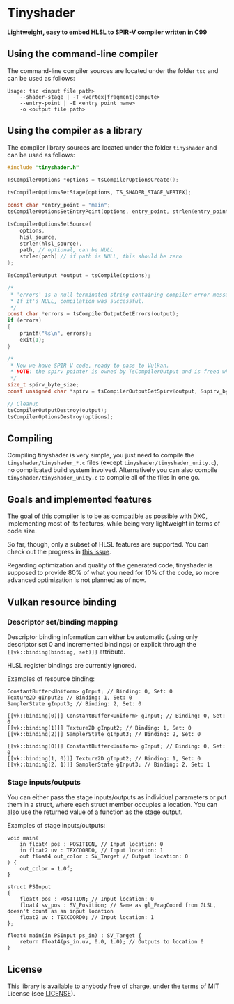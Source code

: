 # Tinyshader
**Lightweight, easy to embed HLSL to SPIR-V compiler written in C99**

## Using the command-line compiler
The command-line compiler sources are located under the folder `tsc` and
can be used as follows:

```
Usage: tsc <input file path>
    --shader-stage | -T <vertex|fragment|compute>
    --entry-point | -E <entry point name>
    -o <output file path>
```

## Using the compiler as a library
The compiler library sources are located under the folder `tinyshader` and
can be used as follows:

```c
#include "tinyshader.h"

TsCompilerOptions *options = tsCompilerOptionsCreate();

tsCompilerOptionsSetStage(options, TS_SHADER_STAGE_VERTEX);

const char *entry_point = "main";
tsCompilerOptionsSetEntryPoint(options, entry_point, strlen(entry_point));

tsCompilerOptionsSetSource(
    options,
    hlsl_source,
    strlen(hlsl_source),
    path, // optional, can be NULL
    strlen(path) // if path is NULL, this should be zero
);

TsCompilerOutput *output = tsCompile(options);

/*
 * 'errors' is a null-terminated string containing compiler error messages.
 * If it's NULL, compilation was successful.
 */
const char *errors = tsCompilerOutputGetErrors(output);
if (errors)
{
    printf("%s\n", errors);
    exit(1);
}

/*
 * Now we have SPIR-V code, ready to pass to Vulkan.
 * NOTE: the spirv pointer is owned by TsCompilerOutput and is freed when it's destroyed.
 */
size_t spirv_byte_size;
const unsigned char *spirv = tsCompilerOutputGetSpirv(output, &spirv_byte_size);

// Cleanup
tsCompilerOutputDestroy(output);
tsCompilerOptionsDestroy(options);
```

## Compiling
Compiling tinyshader is very simple, you just need to compile the `tinyshader/tinyshader_*.c`
files (except `tinyshader/tinyshader_unity.c`), no complicated build system involved.
Alternatively you can also compile `tinyshader/tinyshader_unity.c` to compile all of
the files in one go.

## Goals and implemented features
The goal of this compiler is to be as compatible as possible with
[DXC](https://github.com/microsoft/DirectXShaderCompiler), implementing most of its features,
while being very lightweight in terms of code size.

So far, though, only a subset of HLSL features are supported.
You can check out the progress in [this issue](https://github.com/felipeagc/tinyshader/issues/1).

Regarding optimization and quality of the generated code,
tinyshader is supposed to provide 80% of what you need for
10% of the code, so more advanced optimization is not planned as of now.

## Vulkan resource binding

### Descriptor set/binding mapping
Descriptor binding information can either be automatic
(using only descriptor set 0 and incremented bindings)
or explicit through the `[[vk::binding(binding, set)]]` attribute.

HLSL register bindings are currently ignored.

Examples of resource binding:

```hlsl
ConstantBuffer<Uniform> gInput; // Binding: 0, Set: 0
Texture2D gInput2; // Binding: 1, Set: 0
SamplerState gInput3; // Binding: 2, Set: 0
```

```hlsl
[[vk::binding(0)]] ConstantBuffer<Uniform> gInput; // Binding: 0, Set: 0
[[vk::binding(1)]] Texture2D gInput2; // Binding: 1, Set: 0
[[vk::binding(2)]] SamplerState gInput3; // Binding: 2, Set: 0
```

```hlsl
[[vk::binding(0)]] ConstantBuffer<Uniform> gInput; // Binding: 0, Set: 0
[[vk::binding(1, 0)]] Texture2D gInput2; // Binding: 1, Set: 0
[[vk::binding(2, 1)]] SamplerState gInput3; // Binding: 2, Set: 1
```

### Stage inputs/outputs
You can either pass the stage inputs/outputs as individual parameters or put them in a struct, where
each struct member occupies a location.
You can also use the returned value of a function as the stage output.

Examples of stage inputs/outputs:

```hlsl
void main(
    in float4 pos : POSITION, // Input location: 0
    in float2 uv : TEXCOORD0, // Input location: 1
    out float4 out_color : SV_Target // Output location: 0
) {
    out_color = 1.0f;
}
```

```hlsl
struct PSInput
{
    float4 pos : POSITION; // Input location: 0
    float4 sv_pos : SV_Position; // Same as gl_FragCoord from GLSL, doesn't count as an input location
    float2 uv : TEXCOORD0; // Input location: 1
};

float4 main(in PSInput ps_in) : SV_Target {
    return float4(ps_in.uv, 0.0, 1.0); // Outputs to location 0
}
```

## License
This library is available to anybody free of charge, under the terms of MIT License
(see [LICENSE](https://github.com/felipeagc/tinyshader/blob/master/LICENSE)).
